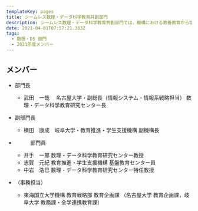 ```yaml
---
templateKey: pages
title: シームレス数理・データ科学教育共創部門
description: シームレス数理・データ科学教育共創部門では，機構における教養教育から学部専門教育、大学院教育までシームレスな数理・データ科学教育を推進します．また，両大学が連係した大学院・社会人を対象としたデータサイエンティスト育成事業の実施します．
date: 2021-04-01T07:57:21.383Z
tags:
  - 数理・DS 部⾨
  - 2021年度メンバー
---
```

## メンバー

* 部門長

  * 武田　一哉　 名古屋大学・副総長（情報システム・情報系戦略担当） 数理・データ科学教育研究センター長
* 副部門長

  * 横田　康成　岐阜大学・教育推進・学生支援機構 副機構長
* 　　　部門員

  * 井手　一郎	数理・データ科学教育研究センター教授
  * 志賀　元紀	教育推進・学生支援機構 基盤教育センター員
  * 中岩　浩巳	数理・データ科学教育研究センター特任教授		
* （事務担当）

  * 東海国立大学機構 教育戦略部 教育企画課 （名古屋大学 教育企画課，岐阜大学 教務課・全学連携教育課）